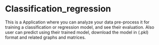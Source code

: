 # Classification_regression
This is a Application where you can analyze your data pre-process it for training a classification or regression model, and see their evaluation. Also user can predict using their trained model, download the model in (.pkl) format and related graphs and matrices.
